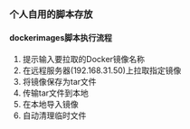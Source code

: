 ### 个人自用的脚本存放
#### dockerimages脚本执行流程
1. 提示输入要拉取的Docker镜像名称
2. 在远程服务器(192.168.31.50)上拉取指定镜像
3. 将镜像保存为tar文件
4. 传输tar文件到本地
5. 在本地导入镜像
6. 自动清理临时文件
